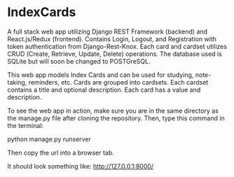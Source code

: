 # IndexCards
A full stack web app utilizing Django REST Framework (backend) and React.js/Redux (frontend).
Contains Login, Logout, and Registration with token authentication from Django-Rest-Knox.
Each card and cardset utilizes CRUD (Create, Retrieve, Update, Delete) operations.
The database used is SQLite but will soon be changed to POSTGreSQL.

This web app models Index Cards and can be used for studying, note-taking, reminders, etc.
Cards are grouped into cardsets. Each cardset contains a title and optional description. Each card has a value and description.

To see the web app in action, make sure you are in the same directory as the manage.py file after cloning the repository.
Then, type this command in the terminal:

python manage.py runserver

Then copy the url into a browser tab.

It should look something like: http://127.0.0.1:8000/
